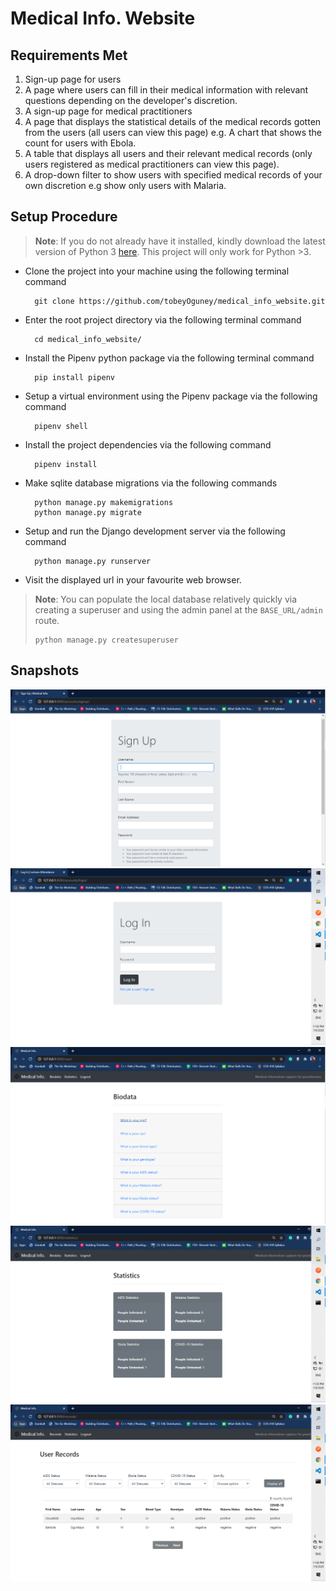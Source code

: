 # Medical Info. Website

## Requirements Met
1. Sign-up page for users
2. A page where users can fill in their medical information with relevant questions depending on the developer's discretion.
3. A sign-up page for medical practitioners
4. A page that displays the statistical details of the medical records gotten from the users (all users can view this page) e.g. A chart that shows the count for users with Ebola.
5. A table that displays all users and their relevant medical records (only users registered as medical practitioners can view this page).
6. A drop-down filter to show users with specified medical records of your own discretion e.g show only users with Malaria.

## Setup Procedure

> **Note**: If you do not already have it installed, kindly download the latest version of Python 3 [here](https://www.python.org/downloads/). This project will only work for Python >3.
- Clone the project into your machine using the following terminal command
  
        git clone https://github.com/tobeyOguney/medical_info_website.git

- Enter the root project directory via the following terminal command

        cd medical_info_website/

- Install the Pipenv python package via the following terminal command 

        pip install pipenv

- Setup a virtual environment using the Pipenv package via the following command
  
        pipenv shell

- Install the project dependencies via the following command

        pipenv install

- Make sqlite database migrations via the following commands

        python manage.py makemigrations
        python manage.py migrate

- Setup and run the Django development server via the following command

        python manage.py runserver

- Visit the displayed url in your favourite web browser.

> **Note**: You can populate the local database relatively quickly via creating a superuser and using the admin panel at the `BASE_URL/admin` route.
> ```
> python manage.py createsuperuser
> ```

## Snapshots

![ScreenShot](/static/images/screenshot_4.PNG?raw=true "Sign Up Page")
![ScreenShot](/static/images/screenshot_3.PNG?raw=true "Log In Page")
![ScreenShot](/static/images/screenshot_1.PNG?raw=true "Biodata Page")
![ScreenShot](/static/images/screenshot_2.PNG?raw=true "Statistics Page")
![ScreenShot](/static/images/screenshot_5.PNG?raw=true "User Records Page")
